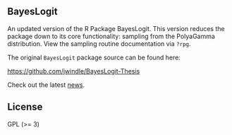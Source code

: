 ## BayesLogit

An updated version of the R Package BayesLogit.  This version reduces the
package down to its core functionality: sampling from the PolyaGamma
distribution.  View the sampling routine documentation via `?rpg`.

The original `BayesLogit` package source can be found here:

<https://github.com/jwindle/BayesLogit-Thesis>

Check out the latest [news](NEWS.md).

## License

GPL (>= 3)
